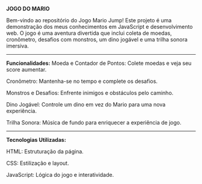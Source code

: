 **JOGO DO MARIO**

Bem-vindo ao repositório do Jogo Mario Jump!
Este projeto é uma demonstração dos meus conhecimentos em JavaScript e desenvolvimento web. O jogo é uma aventura divertida que inclui coleta de moedas, cronômetro, desafios com monstros, um dino jogável e uma trilha sonora imersiva.

-----------------------------------------------------------------------------------------------

**Funcionalidades:**
Moeda e Contador de Pontos: Colete moedas e veja seu score aumentar.

Cronômetro: Mantenha-se no tempo e complete os desafios.

Monstros e Desafios: Enfrente inimigos e obstáculos pelo caminho.

Dino Jogável: Controle um dino em vez do Mario para uma nova experiência.

Trilha Sonora: Música de fundo para enriquecer a experiência de jogo.

-----------------------------------------------------------------------------------------------

**Tecnologias Utilizadas:**

HTML: Estruturação da página.

CSS: Estilização e layout.

JavaScript: Lógica do jogo e interatividade.
